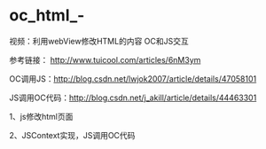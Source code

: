# oc_html_-
视频：利用webView修改HTML的内容
OC和JS交互

参考链接： http://www.tuicool.com/articles/6nM3ym

OC调用JS：http://blog.csdn.net/lwjok2007/article/details/47058101

JS调用OC代码：http://blog.csdn.net/j_akill/article/details/44463301

 1、js修改html页面
 
2、JSContext实现，JS调用OC代码
